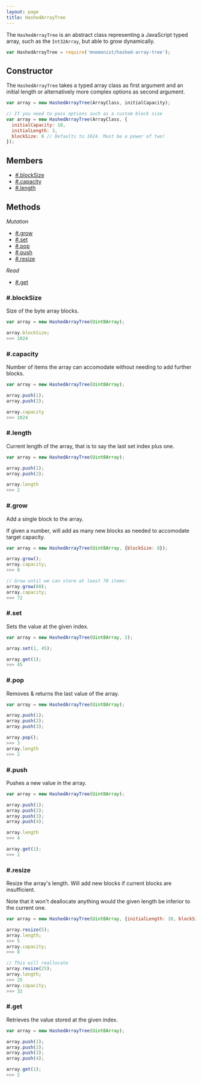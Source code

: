 ```yaml
---
layout: page
title: HashedArrayTree
---
```


The `HashedArrayTree` is an abstract class representing a JavaScript typed array, such as the `Int32Array`, but able to grow dynamically.

```js
var HashedArrayTree = require('mnemonist/hashed-array-tree');
```

## Constructor

The `HashedArrayTree` takes a typed array class as first argument and an initial length or alternatively more complex options as second argument.

```js
var array = new HashedArrayTree(ArrayClass, initialCapacity);

// If you need to pass options such as a custom block size
var array = new HashedArrayTree(ArrayClass, {
  initialCapacity: 10,
  initialLength: 3,
  blockSize: 8 // Defaults to 1024. Must be a power of two!
});
```

## Members

* [#.blockSize](#blocksize)
* [#.capacity](#capacity)
* [#.length](#length)

## Methods

*Mutation*

* [#.grow](#grow)
* [#.set](#set)
* [#.pop](#pop)
* [#.push](#push)
* [#.resize](#resize)

*Read*

* [#.get](#get)

### #.blockSize

Size of the byte array blocks.

```js
var array = new HashedArrayTree(Uint8Array);

array.blockSize;
>>> 1024
```

### #.capacity

Number of items the array can accomodate without needing to add further blocks.

```js
var array = new HashedArrayTree(Uint8Array);

array.push(1);
array.push(2);

array.capacity
>>> 1024
```

### #.length

Current length of the array, that is to say the last set index plus one.

```js
var array = new HashedArrayTree(Uint8Array);

array.push(1);
array.push(2);

array.length
>>> 2
```

### #.grow

Add a single block to the array.

If given a number, will add as many new blocks as needed to accomodate target capacity.

```js
var array = new HashedArrayTree(Uint8Array, {blockSize: 8});

array.grow();
array.capacity;
>>> 8

// Grow until we can store at least 70 items:
array.grow(80);
array.capacity;
>>> 72
```

### #.set

Sets the value at the given index.

```js
var array = new HashedArrayTree(Uint8Array, 2);

array.set(1, 45);

array.get(1);
>>> 45
```

### #.pop

Removes & returns the last value of the array.

```js
var array = new HashedArrayTree(Uint8Array);

array.push(1);
array.push(2);
array.push(3);

array.pop();
>>> 3
array.length
>>> 2
```

### #.push

Pushes a new value in the array.

```js
var array = new HashedArrayTree(Uint8Array);

array.push(1);
array.push(2);
array.push(3);
array.push(4);

array.length
>>> 4

array.get(1);
>>> 2
```

### #.resize

Resize the array's length. Will add new blocks if current blocks are insufficient.

Note that it won't deallocate anything would the given length be inferior to the current one.

```js
var array = new HashedArrayTree(Uint8Array, {initialLength: 10, blockSize: 8});

array.resize(5);
array.length;
>>> 5
array.capacity;
>>> 8

// This will reallocate
array.resize(25);
array.length;
>>> 25
array.capacity;
>>> 32
```

### #.get

Retrieves the value stored at the given index.

```js
var array = new HashedArrayTree(Uint8Array);

array.push(1);
array.push(2);
array.push(3);
array.push(4);

array.get(1);
>>> 2
```
